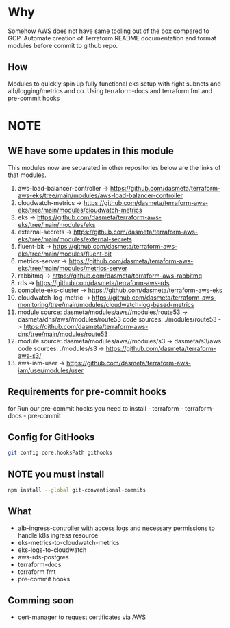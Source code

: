 # Why
Somehow AWS does not have same tooling out of the box compared to GCP.
Automate creation of Terraform README documentation and format modules before commit to github repo.

## How
Modules to quickly spin up fully functional eks setup with right subnets and alb/logging/metrics and co.
Using terraform-docs and terraform fmt and pre-commit hooks

# NOTE
## WE have some updates in this module

This modules now are separated in other repositories below are the links of that modules.

1. aws-load-balancer-controller -> https://github.com/dasmeta/terraform-aws-eks/tree/main/modules/aws-load-balancer-controller
2. cloudwatch-metrics -> https://github.com/dasmeta/terraform-aws-eks/tree/main/modules/cloudwatch-metrics
3. eks ->  https://github.com/dasmeta/terraform-aws-eks/tree/main/modules/eks
4. external-secrets -> https://github.com/dasmeta/terraform-aws-eks/tree/main/modules/external-secrets
5. fluent-bit -> https://github.com/dasmeta/terraform-aws-eks/tree/main/modules/fluent-bit
6. metrics-server ->  https://github.com/dasmeta/terraform-aws-eks/tree/main/modules/metrics-server
7. rabbitmq -> https://github.com/dasmeta/terraform-aws-rabbitmq
8. rds ->  https://github.com/dasmeta/terraform-aws-rds
9. complete-eks-cluster -> https://github.com/dasmeta/terraform-aws-eks
10. cloudwatch-log-metric -> https://github.com/dasmeta/terraform-aws-monitoring/tree/main/modules/cloudwatch-log-based-metrics
10. module source: dasmeta/modules/aws//modules/route53 -> dasmeta/dns/aws//modules/route53
    code sources: ./modules/route53 -> https://github.com/dasmeta/terraform-aws-dns/tree/main/modules/route53
11. module source: dasmeta/modules/aws//modules/s3 -> dasmeta/s3/aws
    code sources: ./modules/s3 -> https://github.com/dasmeta/terraform-aws-s3/
12. aws-iam-user -> https://github.com/dasmeta/terraform-aws-iam/user/modules/user

## Requirements for pre-commit hooks
for Run our pre-commit hooks you need to install
	- terraform
	- terraform-docs
	- pre-commit

## Config for GitHooks

```bash
git config core.hooksPath githooks
```
## NOTE you must install

```bash
npm install --global git-conventional-commits
```
## What
- alb-ingress-controller with access logs and necessary permissions to handle k8s ingress resource
- eks-metrics-to-cloudwatch-metrics
- eks-logs-to-cloudwatch
- aws-rds-postgres
- terraform-docs
- terraform fmt
- pre-commit hooks

## Comming soon
- cert-manager to request certificates via AWS
